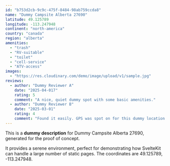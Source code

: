 ```yaml
---
id: "b753d2cb-9c9c-475f-8484-98ab759ccda8"
name: "Dummy Campsite Alberta 27690"
latitude: 49.125789
longitude: -113.247948
continent: "north-america"
country: "canada"
region: "alberta"
amenities:
  - "trash"
  - "RV-suitable"
  - "toilet"
  - "cell-service"
  - "ATV-access"
images:
  - "https://res.cloudinary.com/demo/image/upload/v1/sample.jpg"
reviews:
  - author: "Dummy Reviewer A"
    date: "2025-04-017"
    rating: 5
    comment: "A nice, quiet dummy spot with some basic amenities."
  - author: "Dummy Reviewer B"
    date: "2025-03-01"
    rating: 4
    comment: "Found it easily. GPS was spot on for this dummy location."
---
```


This is a **dummy description** for Dummy Campsite Alberta 27690, generated for the proof of concept.

It provides a serene environment, perfect for demonstrating how SvelteKit can handle a large number of static pages. The coordinates are 49.125789, -113.247948.
